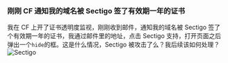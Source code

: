### 刚刚 CF 通知我的域名被 Sectigo 签了有效期一年的证书

我在 CF 上开了证书透明度监视，刚刚收到邮件，通知我的域名被 Sectigo 签了个有效期一年的证书，我通过邮件里的地址，点击 Sectigo 支持，打开页面之后弹出一个`hide`的框。这是什么情况，Sectigo 被攻击了么？我后续该如何处理？
![Sectigo]( https://minio.symsee.com/resource/img/Sectigo%20hide.png)

